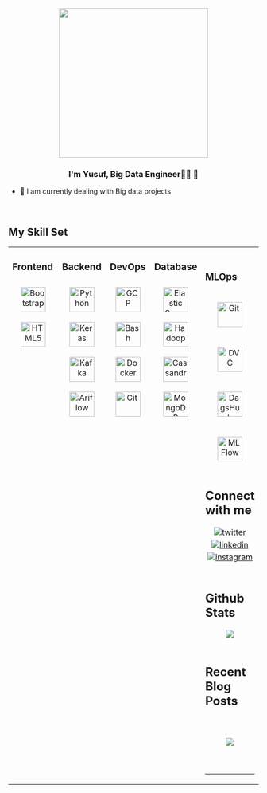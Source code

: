 <div align="center">
<img src="https://rishavanand.github.io/static/images/greetings.gif" align="center" height="" width="300" />
</div>  
  

### <div align="center">I'm Yusuf, Big Data Engineer👨‍💻 🚀</div>  
  

- 🔭 I am currently dealing with Big data projects  
  

<br/>  


## My Skill Set  
<table><tr><td valign="top" width="33%">



### Frontend  
<div align="center">  
<a href="https://getbootstrap.com/docs/3.4/javascript/" target="_blank"><img style="margin: 10px" src="https://profilinator.rishav.dev/skills-assets/bootstrap-plain.svg" alt="Bootstrap" height="50" /></a>  
<a href="https://en.wikipedia.org/wiki/HTML5" target="_blank"><img style="margin: 10px" src="https://profilinator.rishav.dev/skills-assets/html5-original-wordmark.svg" alt="HTML5" height="50" /></a>  
</div>

</td><td valign="top" width="25%">



### Backend  
<div align="center">  
<a href="https://www.python.org/" target="_blank"><img style="margin: 10px" src="https://profilinator.rishav.dev/skills-assets/python-original.svg" alt="Python" height="50" /></a>  
<a href="https://keras.io/" target="_blank"><img style="margin: 10px" src="https://profilinator.rishav.dev/skills-assets/keras.png" alt="Keras" height="50" /></a>  
<a href="https://kafka.apache.org/" target="_blank"><img style="margin: 10px" src="https://www.logolynx.com/images/logolynx/ce/ce46ae7ee21c42a44c515e71f9449e66.jpeg" alt="Kafka" height="50" /></a>  
<a href="https://airflow.apache.org/" target="_blank"><img style="margin: 10px" src="https://upload.wikimedia.org/wikipedia/commons/d/de/AirflowLogo.png" alt="Ariflow" height="50" /></a>  

</div>

</td><td valign="top" width="25%">



### DevOps  
<div align="center">  
<a href="https://cloud.google.com/" target="_blank"><img style="margin: 10px" src="https://profilinator.rishav.dev/skills-assets/google_cloud-icon.svg" alt="GCP" height="50" /></a>  
<a href="https://www.gnu.org/software/bash/" target="_blank"><img style="margin: 10px" src="https://1000logos.net/wp-content/uploads/2017/03/LINUX-LOGO.png" alt="Bash" height="50" /></a>  
<a href="https://www.docker.com/" target="_blank"><img style="margin: 10px" src="https://profilinator.rishav.dev/skills-assets/docker-original-wordmark.svg" alt="Docker" height="50" /></a>  
<a href="https://github.com/" target="_blank"><img style="margin: 10px" src="https://profilinator.rishav.dev/skills-assets/git-scm-icon.svg" alt="Git" height="50" /></a>  
</div>
</td><td valign="top" width="25%">

### Database  
<div align="center">  
<a href="https://www.elastic.co/" target="_blank"><img style="margin: 10px" src="https://profilinator.rishav.dev/skills-assets/elasticsearch.png" alt="Elastic Search" height="50" /></a>  
<a href="https://hadoop.apache.org/" target="_blank"><img style="margin: 10px" src="https://profilinator.rishav.dev/skills-assets/apache_hadoop-icon.svg" alt="Hadoop" height="50" /></a>  
<a href="https://cassandra.apache.org/_/index.html" target="_blank"><img style="margin: 10px" src="https://profilinator.rishav.dev/skills-assets/apache_cassandra-icon.svg" alt="Cassandra" height="50" /></a> 
<a href="https://www.mongodb.com/" target="_blank"><img style="margin: 10px" src="https://profilinator.rishav.dev/skills-assets/mongodb-original-wordmark.svg" alt="MongoDB" height="50" /></a>  
</div>
</td><td valign="top" width="25%">
<br/>  

### MLOps  
<div align="center">  
<a href="https://github.com/" target="_blank"><img style="margin: 20px" src="https://voltrondata.com/assets/images/resources/2023-02-16/main-image-blog.jpg" alt="Git" height="50" /></a>  
<a href="https://dvc.org/" target="_blank"><img style="margin: 20px" src="https://repository-images.githubusercontent.com/135934107/7d1b9580-c328-11eb-931b-d46c26e29959" alt="DVC" height="50" /></a>  
<a href="https://dvc.org/" target="_blank"><img style="margin: 20px" src="https://user-images.githubusercontent.com/611655/181510038-e38f4001-c304-411e-8f45-f71554eb9763.png" alt="DagsHub" height="50" /></a>  
<a href="https://dvc.org/" target="_blank"><img style="margin: 20px" src="https://mlflow.org/images/MLflow-logo-final-white-TM.png" alt="MLFlow" height="50" /></a>  
</div>



## Connect with me  
<div align="center">
  
<a href="https://twitter.com/yusufgzb" target="_blank">
<img src=https://img.shields.io/badge/twitter-%2300acee.svg?&style=for-the-badge&logo=twitter&logoColor=white alt=twitter style="margin-bottom: 5px;" />
</a>
  
<a href="https://www.linkedin.com/in/yusuf-gözübüyük/" target="_blank">
<img src=https://img.shields.io/badge/linkedin-%231E77B5.svg?&style=for-the-badge&logo=linkedin&logoColor=white alt=linkedin style="margin-bottom: 5px;" />
</a>
  
<a href="https://www.instagram.com/yusuf.gzb/" target="_blank">
<img src=https://img.shields.io/badge/instagram-%23000000.svg?&style=for-the-badge&logo=instagram&logoColor=white alt=instagram style="margin-bottom: 5px;" />
</a>  
  
</div>  
  

<br/>  


## Github Stats  
<div align="center"><img src="https://github-readme-stats.vercel.app/api?username=yusufgzb&show_icons=true&count_private=true&hide_border=true" align="center" /></div>  

<br/>  


## Recent Blog Posts  
  

<br/>  

  

<br/>  

<div align="center">
<img src="https://komarev.com/ghpvc/?username=yusufgzb&&style=flat-square" align="center" />
</div>  
  

<br/>  

<div align="center"></div>
<br />

----
